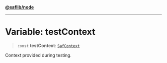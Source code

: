 [**@saflib/node**](../index.md)

***

# Variable: testContext

> `const` **testContext**: [`SafContext`](../interfaces/SafContext.md)

Context provided during testing.
